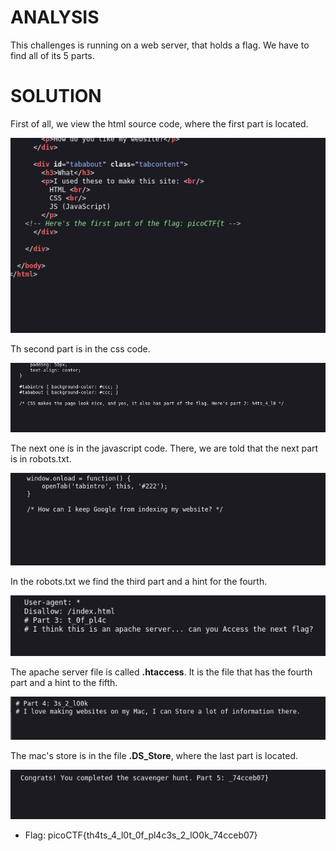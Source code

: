 # ANALYSIS
This challenges is running on a web server, that holds a flag. We have to find all of its 5 parts.  
  

# SOLUTION
First of all, we view the html source code, where the first part is located.  
  

![](assets/solve1.png)  
  

Th second part is in the css code.  
  

![](assets/solve2.png)  
  
The next one is in the javascript code. There, we are told that the next part is in robots.txt.  
  


![](assets/solve3.png)  
  
In the robots.txt we find the third part and a hint for the fourth.  
  

![](assets/solve4.png)  
  
The apache server file is called **.htaccess**. It is the file that has the fourth part and a hint to the fifth.  
  

![](assets/solve5.png)  
  
The mac's store is in the file **.DS_Store**, where the last part is located.  
  

![](assets/solve6.png)  
  

* Flag: picoCTF{th4ts_4_l0t_0f_pl4c3s_2_lO0k_74cceb07}
